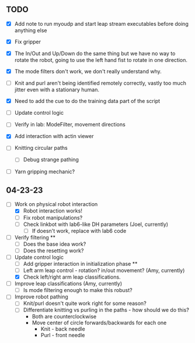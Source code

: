 ## TODO

- [x] Add note to run myoudp and start leap stream executables before doing anything else
- [x] Fix gripper
- [x] The In/Out and Up/Down do the same thing but we have no way to rotate the robot, going to use the left hand fist to rotate in one direction.
- [x] The mode filters don't work, we don't really understand why. 
- [ ] Knit and purl aren't being identified remotely correctly, vastly too much jitter even with a stationary human.
- [x] Need to add the cue to do the training data part of the script
- [ ] Update control logic
- [ ] Verify in lab: ModeFilter, movement directions
- [x] Add interaction with actin viewer
- [ ] Knitting circular paths
    - [ ] Debug strange pathing
- [ ] Yarn gripping mechanic?


## 04-23-23
- [ ] Work on physical robot interaction
    - [x] Robot interaction works!
    - [ ] Fix robot manipulations?
    - [ ] Check linkbot with lab6-like DH parameters (Joel, currently)
        - [ ] If doesn't work, replace with lab6 code
- [ ] Verify filtering **
    - [ ] Does the base idea work?
    - [ ] Does the resetting work?
- [ ] Update control logic
    - [ ] Add gripper interaction in initialization phase **
    - [ ] Left arm leap control - rotation? in/out movement? (Amy, currently)
    - [x] Check left/right arm leap classifications.
- [ ] Improve leap classifications (Amy, currently)
    - [ ] Is mode filtering enough to make this robust?
- [ ] Improve robot pathing
    - [ ] Knit/purl doesn't quite work right for some reason?
    - [ ] Differentiate knitting vs purling in the paths - how should we do this?
        - Both are counterclockwise
        - Move center of circle forwards/backwards for each one
            - Knit - back needle
            - Purl - front needle